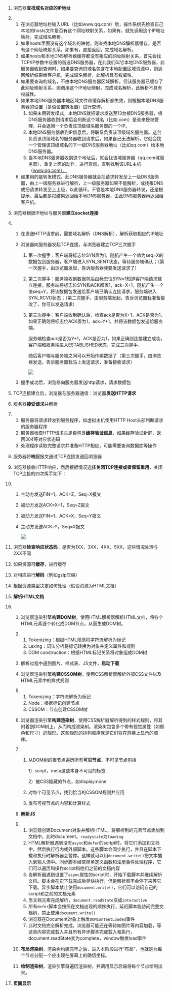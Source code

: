 1. 浏览器**查找域名对应的IP地址**

2. 1. 在浏览器地址栏输入URL（比如www.qq.com）后，操作系统先检查自己本地的hosts文件是否有这个网址映射关系，如果有，就先调用这个IP地址映射，完成域名解析。
   2. 如果hosts里面没有这个域名的映射，则查找本地DNS解析器缓存，是否有这个网址映射关系，如果有，直接返回，完成域名解析。
   3. 如果hosts和本地DNS解析器缓存都没有相应的网址映射关系，首先会找TCP/IP参数中设置的首选DNS服务器，在此我们叫它本地DNS服务器，此服务器收到查询时，如果要查询的域名包含在本地配置区域资源中，则返回解析结果给客户机，完成域名解析，此解析具有权威性。
   4. 如果要查询的域名，不由本地DNS服务器区域解析，但该服务器已缓存了此网址映射关系，则调用这个IP地址映射，完成域名解析，此解析不具有权威性。
   5. 如果本地DNS服务器本地区域文件和缓存解析都失效，则根据本地DNS服务器的设置（是否设置转发器）进行查询，
      1. 如果未用转发模式，本地DNS就把请求发送至13台根DNS服务器，根DNS服务器收到请求后会判断这个域名（比如.com）是谁来授权管理，并会返回一个负责该顶级域名服务器的一个IP。
      2. 本地DNS服务器收到IP信息后，将联系负责该顶级域名服务器。这台负责该顶级域名的服务器收到请求后，如果自己无法解析，它就会找一个管理该顶级域名的下一级DNS服务器地址（比如qq.com）给本地DNS服务器。
      3. 当本地DNS服务器收到这个地址后，就会找该域服务器（qq.com域服务器），重复上面的动作，进行查询，直到找到该URL主机（www.qq.com）。
   6. 如果用的是转发模式，此DNS服务器就会把请求转发至上一级DNS服务器，由上一级服务器进行解析，上一级服务器如果不能解析，或找根DNS或把请求转发至上上级，以此循环。不管是本地DNS服务器转发，还是根提示，最后都是把结果返回给本地DNS服务器，由此DNS服务器再返回给客户机。

3. 浏览器根据IP地址与服务器**建立socket连接**

4. 1. 在发送HTTP请求前，需要域名解析（DNS解析），解析获取相应的IP地址

   2. 浏览器向服务器发起TCP连接，与浏览器建立TCP三次握手

      1. 第一次握手：客户端将标志位SYN置为1，随机产生一个值为seq=X的数据包到服务器，客户端进入SYN_SENT状态，等待服务端确认；（第一次握手，由浏览器发起，告诉服务器我要发送请求了）

      2. 第二次握手：服务端收到数据包后由标志位SYN=1知道客户端请求建立连接，服务端将标志位SYN和ACK都置1，ack=X+1，随机产生一个值seq=Y，将该数据包发送给客户端已确认连接请求，服务端进入SYN_RCVD状态；（第二次握手，由服务端发起，告诉浏览器我准备接收了，你可以发送请求）

      3. 第三次握手：客户端收到确认后，检查ack是否为X+1，ACK是否为1，如果正确则将标志位ACK置为1，ack=Y+1，并将该数据包发送给服务端，

         服务端检查ack是否为Y+1，ACK是否为1，如果正确则连接建立成功，客户端和服务端进入ESTABLISHED状态，完成三次握手，

         随后客户端与服务端之间可以开始传输数据了（第三次握手，由浏览器发送，告诉服务器我马上发送请求，准备接收请求）

         ![](https://user-gold-cdn.xitu.io/2020/4/12/1716dfdccbdd0461?imageView2/0/w/1280/h/960/format/webp/ignore-error/1)

   3. 握手成功后，浏览器向服务器发送http请求，请求数据包

5. TCP连接建立后，浏览器与服务器通信：浏览器**发送HTTP请求**

6. 服务器**接受请求**并解析

7. 1. 服务器将请求转发到服务程序，如虚拟主机使用HTTP Host头部判断请求的服务器程序
   2. 服务器检查HTTP请求头是否包含**缓存验证信息**，如果缓存验证新鲜，返回304等对应状态码
   3. 处理程序读取完整请求并准备HTTP相应，可能需要查询数据库等操作

8. 服务器将**响应**报文通过TCP连接发送回浏览器

9. 浏览器接收HTTP响应，然后根据情况选择**关闭TCP连接或者保留重用**，关闭TCP连接的四次挥手如下：

10. 1. 主动方发送FIN=1，ACK=Z，Seq=X报文

    2. 被动方发送ACK=X+1，Seq=Z报文

    3. 被动方发送FIN=1，ACK=X，Seq=Y报文

    4. 主动方发送ACK=Y，Seq=X报文

       ![](https://user-gold-cdn.xitu.io/2020/4/12/1716e7fa22920ea6?imageView2/0/w/1280/h/960/format/webp/ignore-error/1)

11. 浏览器**检查响应状态码**：是否为1XX，3XX，4XX，5XX，这些情况处理与2XX不同

12. 如果资源可**缓存**，进行缓存

13. 对相应进行**解码**（例如gzip压缩）

14. 根据资源类型决定如何处理（假设资源为HTML文档）

15. **解析HTML文档**

16. 1. 浏览器渲染引擎**构建DOM树**，使用HTML解析器解析HTML文档，将各个HTML元素逐个转化成DOM节点，从而生成DOM树。

    2. 1. Tokenizing：根据HTML规范将字符流解析为标记
       2. Lexing：词法分析将标记转换为对象并定义属性和规则
       3. DOM construction：根据HTML标记关系将对象组成DOM树

    3. 解析过程中遇到图片、样式表、JS文件，**启动下载**

    4. 浏览器渲染引擎**构建CSSOM树**，使用CSS解析器解析外部CSS文件以及HTML元素中的样式规则

    5. 1. Tokenizing：字符流解析为标记
       2. Node：根据标记创建节点
       3. CSSOM：节点创建CSSOM树

    6. 浏览器渲染引擎**构建渲染树**，使用CSS解析器解析得到的样式规则，将其附着到DOM树上，从而构成渲染树。渲染树包含多个带有视觉属性（如颜色和尺寸）的矩形。这些矩形的排列顺序就是它们将在屏幕上显示的顺序。

    7. 1. 从DOM树的根节点遍历所有**可见节点**，不可见节点包括
       
          1）script，meta这些本身不可见的标签.

          2）被CSS隐藏的节点，如display:none
       
       2. 对每个可见节点，找到恰当的CSSOM规则并应用
       
       3. 发布可视节点的内容和计算样式
       
    8. **解析JS**

    9. 1. 浏览器创建Document对象并解析HTML，将解析到的元素节点添加到文档中，此时document。`readystate`为`loading`
       2. HTML解析器遇到没有`async`和`defer`的script时，将它们添加到文档中，然后执行行内或外部脚本。这些脚本会同步执行，并且在脚本下载和执行时解析器会暂停。这样就可以用`document.write()`把文本插入到输入流中。同步脚本经常简单定义函数和注册事件处理程序，它们可以遍历和操作script和他们之前的文档内容
       3. 当解析器遇到设置了`async`属性的script时，开始下载脚本并继续解析文档。脚本会在它下载完成后尽快执行，但是解析器不会停下来等它下载。异步脚本禁止使用`document.write()`，它们可以访问自己的script和之前的文档元素
       4. 当文档元素完成解析，`document.readState`变成`interactive`
       5. 所有`defer`脚本会按照在文档出现的顺序执行，延迟脚本能访问完整文档树，禁止使用`document.write()`
       6. 浏览器在Document对象上触发`DOMContentLoaded`事件
       7. 此时文档完全解析完成，浏览器可能还在等待如图片等内容加载，等这些内容完成载入并且所有异步脚本完成载入和执行，document.readState变为complete，window触发load事件

    10. **布局渲染树**，渲染树构建完毕之后，进入本阶段进行“布局”，也就是为每个节点分配一个应出现在屏幕上的确切坐标。

    11. **绘制渲染树**，渲染引擎将遍历渲染树，并调用显示后端将每个节点绘制出来。

17. **页面显示**